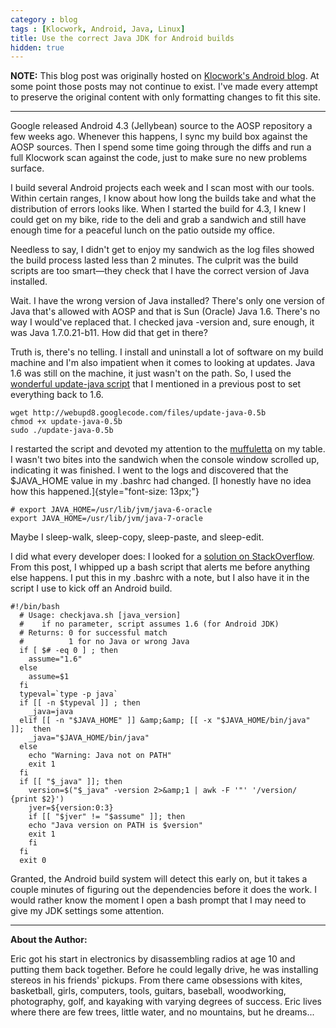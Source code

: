 ```yaml
---
category : blog
tags : [Klocwork, Android, Java, Linux]
title: Use the correct Java JDK for Android builds
hidden: true
---
```

**NOTE:** This blog post was originally hosted on [Klocwork's Android
blog](http://blog.klocwork.com/android-development/). At some point
those posts may not continue to exist. I've made every attempt to
preserve the original content with only formatting changes to fit this
site.

---

Google released Android 4.3 (Jellybean) source to the AOSP repository a
few weeks ago. Whenever this happens, I sync my build box against the
AOSP sources. Then I spend some time going through the diffs and run a
full Klocwork scan against the code, just to make sure no new problems
surface.

I build several Android projects each week and I scan most with our
tools. Within certain ranges, I know about how long the builds take and
what the distribution of errors looks like. When I started the build for
4.3, I knew I could get on my bike, ride to the deli and grab a sandwich
and still have enough time for a peaceful lunch on the patio outside my
office.

Needless to say, I didn't get to enjoy my sandwich as the log files
showed the build process lasted less than 2 minutes. The culprit was the
build scripts are too smart—they check that I have the correct version
of Java installed.

Wait. I have the wrong version of Java installed? There's only one
version of Java that's allowed with AOSP and that is Sun (Oracle) Java
1.6. There's no way I would've replaced that. I checked java -version
and, sure enough, it was Java 1.7.0.21-b11. How did that get in there?

Truth is, there's no telling. I install and uninstall a lot of software
on my build machine and I'm also impatient when it comes to looking at
updates. Java 1.6 was still on the machine, it just wasn't on the path.
So, I used the [wonderful update-java
script](http://www.webupd8.org/2010/04/java-update-script-for-ubuntu-version.html)
that I mentioned in a previous post to set everything back to 1.6.

    wget http://webupd8.googlecode.com/files/update-java-0.5b
    chmod +x update-java-0.5b
    sudo ./update-java-0.5b
        

I restarted the script and devoted my attention to the
[muffuletta](http://en.wikipedia.org/wiki/Muffuletta) on my table. I
wasn't two bites into the sandwich when the console window scrolled up,
indicating it was finished. I went to the logs and discovered that the
$JAVA_HOME value in my .bashrc had changed. [I honestly have no idea
how this happened.]{style="font-size: 13px;"}

    # export JAVA_HOME=/usr/lib/jvm/java-6-oracle
    export JAVA_HOME=/usr/lib/jvm/java-7-oracle
        

Maybe I sleep-walk, sleep-copy, sleep-paste, and sleep-edit.

I did what every developer does: I looked for a [solution on
StackOverflow](http://stackoverflow.com/a/7335524/296758). From this
post, I whipped up a bash script that alerts me before anything else
happens. I put this in my .bashrc with a note, but I also have it in the
script I use to kick off an Android build.

    #!/bin/bash
      # Usage: checkjava.sh [java_version]
      #    if no parameter, script assumes 1.6 (for Android JDK)
      # Returns: 0 for successful match
      #          1 for no Java or wrong Java
      if [ $# -eq 0 ] ; then
        assume="1.6"
      else
        assume=$1
      fi
      typeval=`type -p java`
      if [[ -n $typeval ]] ; then
        _java=java
      elif [[ -n "$JAVA_HOME" ]] &amp;&amp; [[ -x "$JAVA_HOME/bin/java" ]];  then
        _java="$JAVA_HOME/bin/java"
      else
        echo "Warning: Java not on PATH"
        exit 1
      fi
      if [[ "$_java" ]]; then
        version=$("$_java" -version 2>&amp;1 | awk -F '"' '/version/ {print $2}')
        jver=${version:0:3}
        if [[ "$jver" != "$assume" ]]; then
        echo "Java version on PATH is $version"
        exit 1
        fi
      fi
      exit 0
        

Granted, the Android build system will detect this early on, but it
takes a couple minutes of figuring out the dependencies before it does
the work. I would rather know the moment I open a bash prompt that I may
need to give my JDK settings some attention.

------------------------------------------------------------------------

**About the Author:**

Eric got his start in electronics by disassembling radios at age 10 and
putting them back together. Before he could legally drive, he was
installing stereos in his friends' pickups. From there came obsessions
with kites, basketball, girls, computers, tools, guitars, baseball,
woodworking, photography, golf, and kayaking with varying degrees of
success. Eric lives where there are few trees, little water, and no
mountains, but he dreams...
